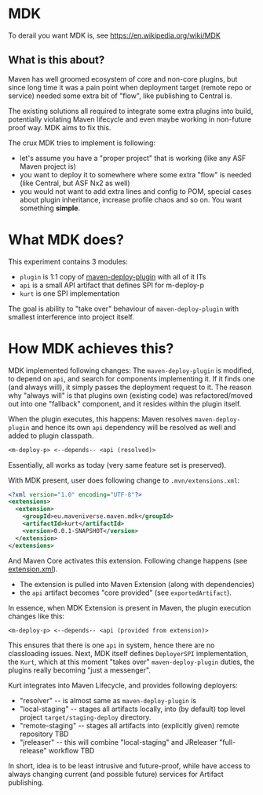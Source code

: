 # MDK

To derail you want MDK is, see https://en.wikipedia.org/wiki/MDK

## What is this about?

Maven has well groomed ecosystem of core and non-core plugins, but since long time it was a pain point when deployment
target (remote repo or service) needed some extra bit of "flow", like publishing to Central is.

The existing solutions all required to integrate some extra plugins into build, potentially violating Maven lifecycle
and even maybe working in non-future proof way. MDK aims to fix this.

The crux MDK tries to implement is following:
* let's assume you have a "proper project" that is working (like any ASF Maven project is)
* you want to deploy it to somewhere where some extra "flow" is needed (like Central, but ASF Nx2 as well)
* you would not want to add extra lines and config to POM, special cases about plugin inheritance, increase profile
  chaos and so on. You want something **simple**.

# What MDK does?

This experiment contains 3 modules:
* `plugin` is 1:1 copy of [maven-deploy-plugin](https://github.com/apache/maven-deploy-plugin) with all of it ITs
* `api` is a small API artifact that defines SPI for m-deploy-p
* `kurt` is one SPI implementation

The goal is ability to "take over" behaviour of `maven-deploy-plugin` with smallest interference into project itself.

# How MDK achieves this?

MDK implemented following changes: The `maven-deploy-plugin` is modified, to depend on `api`, and search for 
components implementing it. If it finds one (and always will), it simply passes the deployment request to it. The 
reason why "always will" is that plugins own (existing code) was refactored/moved out into one "fallback" component, 
and it resides within the plugin itself.

When the plugin executes, this happens: Maven resolves `maven-deploy-plugin` and hence its own `api` dependency will
be resolved as well and added to plugin classpath.

```txt
<m-deploy-p> <--depends-- <api (resolved)>
```

Essentially, all works as today (very same feature set is preserved).

With MDK present, user does following change to `.mvn/extensions.xml`:

```xml
<?xml version="1.0" encoding="UTF-8"?>
<extensions>
  <extension>
    <groupId>eu.maveniverse.maven.mdk</groupId>
    <artifactId>kurt</artifactId>
    <version>0.0.1-SNAPSHOT</version>
  </extension>
</extensions>
```

And Maven Core activates this extension. Following change happens (see [extension.xml](kurt/src/main/resources/META-INF/maven/extension.xml)).
* The extension is pulled into Maven Extension (along with dependencies)
* the `api` artifact becomes "core provided" (see `exportedArtifact`).

In essence, when MDK Extension is present in Maven, the plugin execution changes like this:

```txt
<m-deploy-p> <--depends-- <api (provided from extension)>
```

This ensures that there is one `api` in system, hence there are no classloading issues. Next, MDK itself defines
`DeployerSPI` implementation, the `Kurt`, which at this moment "takes over" `maven-deploy-plugin` duties, the plugins
really becoming "just a messenger".

Kurt integrates into Maven Lifecycle, and provides following deployers:
* "resolver" -- is almost same as `maven-deploy-plugin` is
* "local-staging" -- stages all artifacts locally, into (by default) top level project `target/staging-deploy` directory.
* "remote-staging" -- stages all artifacts into (explicitly given) remote repository TBD
* "jreleaser" -- this will combine "local-staging" and JReleaser "full-release" workflow TBD

In short, idea is to be least intrusive and future-proof, while have access to always changing current (and 
possible future) services for Artifact publishing.